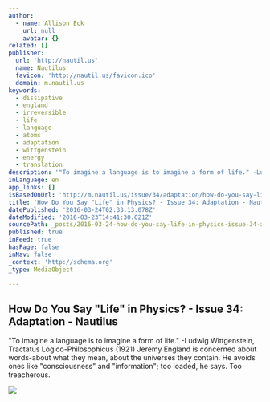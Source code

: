 ```yaml
---
author:
  - name: Allison Eck
    url: null
    avatar: {}
related: []
publisher:
  url: 'http://nautil.us'
  name: Nautilus
  favicon: 'http://nautil.us/favicon.ico'
  domain: m.nautil.us
keywords:
  - dissipative
  - england
  - irreversible
  - life
  - language
  - atoms
  - adaptation
  - wittgenstein
  - energy
  - translation
description: '"To imagine a language is to imagine a form of life." -Ludwig Wittgenstein, Tractatus Logico-Philosophicus (1921) Jeremy England is concerned about words-about what they mean, about the universes they contain. He avoids ones like "consciousness" and "information"; too loaded, he says. Too treacherous.'
inLanguage: en
app_links: []
isBasedOnUrl: 'http://m.nautil.us/issue/34/adaptation/how-do-you-say-life-in-physics'
title: 'How Do You Say "Life" in Physics? - Issue 34: Adaptation - Nautilus'
datePublished: '2016-03-24T02:33:13.078Z'
dateModified: '2016-03-23T14:41:30.021Z'
sourcePath: _posts/2016-03-24-how-do-you-say-life-in-physics-issue-34-adaptation-n.md
published: true
inFeed: true
hasPage: false
inNav: false
_context: 'http://schema.org'
_type: MediaObject

---
```

<article style=""><h1>How Do You Say "Life" in Physics? - Issue 34: Adaptation - Nautilus</h1><p>"To imagine a language is to imagine a form of life." -Ludwig Wittgenstein, Tractatus Logico-Philosophicus (1921) Jeremy England is concerned about words-about what they mean, about the universes they contain. He avoids ones like "consciousness" and "information"; too loaded, he says. Too treacherous.</p><img src="http://static.nautil.us/8628_328e5d4c166bb340b314d457a208dc83.png" /></article>